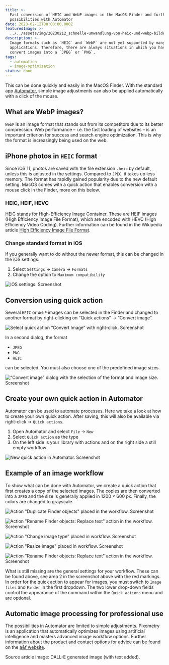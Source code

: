 ```yaml
---
title: >-
  Fast conversion of HEIC and WebP images in the MacOS Finder and further
  possibilities with Automator
date: 2023-02-12T00:00:00.000Z
featuredImage: >-
  ../../assets/img/20230212_schnelle-umwandlung-von-heic-und-webp-bildern-im-macos-finder-und-weitere-moeglichkeiten-mit-automator.png
description: >-
  Image formats such as `HEIC` and `WebP` are not yet supported by many
  applications. Therefore, there are always situations in which you have to
  convert images into a `JPEG` or `PNG`.
tags:
  - automation
  - image-optimization
status: done
---
```

This can be done quickly and easily in the MacOS Finder. With the standard app [Automator](https://support.apple.com/en-us/guide/automator/welcome/mac), simple image adjustments can also be applied automatically with a click of the mouse.

## What are WebP images?

`WebP` is an image format that stands out from its competitors due to its better compression. Web performance – i.e. the fast loading of websites – is an important criterion for success and search engine optimization. This is why the format is increasingly being used on the web.

## iPhone photos in `HEIC` format

Since iOS 11, photos are saved with the file extension `.heic` by default, unless this is adjusted in the settings. Compared to `JPEG`, it takes up less memory. The format has rapidly gained popularity due to the new default setting. MacOS comes with a quick action that enables conversion with a mouse click in the Finder, more on this below.

### HEIC, HEIF, HEVC

HEIC stands for High-Efficiency Image Container. These are HEIF images (High Efficiency Image File Format), which are encoded with HEVC (High Efficiency Video Coding). Further information can be found in the Wikipedia article [High Efficiency Image File Format](https://en.wikipedia.org/wiki/High_Efficiency_Image_File_Format).

### Change standard format in iOS

If you generally want to do without the newer format, this can be changed in the iOS settings:

1. Select `Settings` → `Camera` → `Formats`
2. Change the option to `Maximum compatibility`

![iOS settings. Screenshot](../../assets/img/20230212_schnelle-umwandlung-von-heic-und-webp-bildern-im-macos-finder-und-weitere-moeglichkeiten-mit-automator_1.jpeg)

## Conversion using quick action

Several `HEIC` or `WebP` images can be selected in the Finder and changed to another format by right-clicking on “Quick actions” → “Convert image”.

![Select quick action “Convert Image” with right-click. Screenshot](../../assets/img/20230212_schnelle-umwandlung-von-heic-und-webp-bildern-im-macos-finder-und-weitere-moeglichkeiten-mit-automator_2.png)


In a second dialog, the format

- `JPEG`
- `PNG`
- `HEIC`

can be selected. You must also choose one of the predefined image sizes.

![“Convert image” dialog with the selection of the format and image size. Screenshot](../../assets/img/20230212_schnelle-umwandlung-von-heic-und-webp-bildern-im-macos-finder-und-weitere-moeglichkeiten-mit-automator_3.png)

## Create your own quick action in Automator

Automator can be used to automate processes. Here we take a look at how to create your own quick action. After saving, this will also be available via right-click → `Quick actions`.

1. Open Automator and select `File` → `New`
2. Select `Quick action` as the type
3. On the left side is your library with actions and on the right side a still empty workflow

![New quick action in Automator. Screenshot](../../assets/img/20230212_schnelle-umwandlung-von-heic-und-webp-bildern-im-macos-finder-und-weitere-moeglichkeiten-mit-automator_4.png)

## Example of an image workflow

To show what can be done with Automator, we create a quick action that first creates a copy of the selected images. The copies are then converted into a `JPEG` and the size is generally applied in 1200 × 600 px. Finally, the colors are changed to grayscale.

![Action "Duplicate Finder objects" placed in the workflow. Screenshot](../../assets/img/20230212_schnelle-umwandlung-von-heic-und-webp-bildern-im-macos-finder-und-weitere-moeglichkeiten-mit-automator_5.png)

![Action "Rename Finder objects: Replace text" action in the workflow. Screenshot](../../assets/img/20230212_schnelle-umwandlung-von-heic-und-webp-bildern-im-macos-finder-und-weitere-moeglichkeiten-mit-automator_6.png)

![Action "Change image type" placed in workflow. Screenshot](../../assets/img/20230212_schnelle-umwandlung-von-heic-und-webp-bildern-im-macos-finder-und-weitere-moeglichkeiten-mit-automator_7.png)

![Action "Resize image" placed in workflow. Screenshot](../../assets/img/20230212_schnelle-umwandlung-von-heic-und-webp-bildern-im-macos-finder-und-weitere-moeglichkeiten-mit-automator_8.png)

![Action "Rename Finder objects: Replace text" action in the workflow. Screenshot](../../assets/img/20230212_schnelle-umwandlung-von-heic-und-webp-bildern-im-macos-finder-und-weitere-moeglichkeiten-mit-automator_9.png)

What is still missing are the general settings for your workflow. These can be found above, see area 2 in the screenshot above with the red markings. In order for the quick action to appear for images, you must switch to `Image files` and `Finder` in the first dropdown. The two lower drop-down fields control the appearance of the command within the `Quick actions` menu and are optional.

## Automatic image processing for professional use

The possibilities in Automator are limited to simple adjustments. Pixometry is an application that automatically optimizes images using artificial intelligence and masters advanced image workflow options. Further information about the product and contact options for advice can be found on the [a&f website](https://www.a-f.ch/produkte/pixometry/).

Source article image: DALL-E generated image (with text added).
